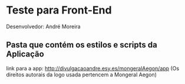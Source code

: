 # Teste para Front-End

Desenvolvedor: André Moreira

## Pasta que contém os estilos e scripts da Aplicação


link para a app: http://divulgacaoandre.esy.es/mongeralAegon/app (Os direitos autorais da logo usada pertencem a Mongeral Aegon)

